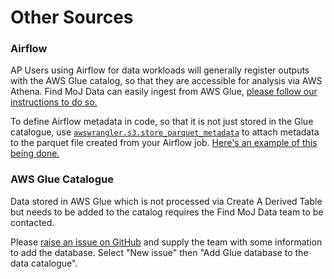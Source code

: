 # Other Sources

### Airflow
AP Users using Airflow for data workloads will generally register outputs with the AWS Glue catalog, so that they are accessible for analysis via AWS Athena. Find MoJ Data can easily ingest from AWS Glue, [please follow our instructions to do so.](/userguide/adding-metadata-from-the-aws-glue-catalog/)

To define Airflow metadata in code, so that it is not just stored in the Glue catalogue, use [`awswrangler.s3.store_parquet_metadata`](https://aws-sdk-pandas.readthedocs.io/en/stable/stubs/awswrangler.s3.store_parquet_metadata.html) to attach metadata to the parquet file created from your Airflow job. [Here's an example of this being done.](https://github.com/moj-analytical-services/data_linking/blob/473e015227112a39bb71a786fa7ba9ec6550fe4c/06_products/internal/journey/mh-cx/job.py)


### AWS Glue Catalogue
Data stored in AWS Glue which is not processed via Create A Derived Table but needs to be added to the catalog requires the Find MoJ Data team to be contacted.

Please [raise an issue on GitHub](https://github.com/ministryofjustice/data-catalogue/issues) and supply the team with some information to add the database. Select "New issue" then "Add Glue database to the data catalogue".
